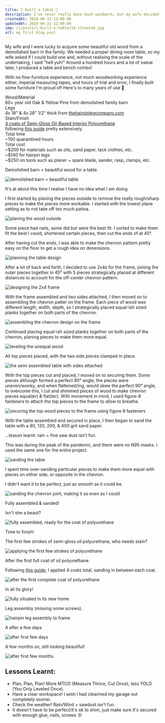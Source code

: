 ```yaml
---
title: I built a table 💪
description: I’ve never really done much woodwork, but my wife decided she wanted me to repurpose some sixty-plus-year-old barn wood. I’m always up for a challenge, so I figured what better way to do justice to it than to go down the rabbit hole of fine-furniture creation, and about a hundred hours later, I finished building our dining room table!
createdAt: 2020-06-31 12:00:00
updatedAt: 2020-06-31 12:00:00
img: /i/posts/i-built-a-table/18-situated.jpg
alt: my first blog post
---
```


<div class="gallery-post">
    <p>My wife and I were lucky to acquire some beautiful old wood from a demolished barn in the family. We needed a proper dining room table, so my wife asked if I could build one and, without realising the scale of the undertaking, I said "hell yuh!" Around a hundred hours and a lot of sweat later, I produced a table and bench combo!</p>
    <p>With no fine-furniture experience, not much woodworking experience either, imperial measuring tapes, and hours of trial and error, I finally built some furniture I'm proud of! Here's to many years of use 🍻</p>
    <div class="inline-table w-75 mx-lg-auto mt-4">
        <div>Wood/Material</div>
        <div>60+ year old Oak &amp; Yellow Pine from demolished family barn</div>
        <div>Legs</div>
        <div>4x 18" &amp; 4x 28" 1/2" thick from <a href="https://www.thehairpinlegcompany.com/">thehairpinlegcompany.com</a></div>
        <div>Stain/Finish</div>
        <div><a href="https://www.homedepot.com/p/Varathane-1-qt-Clear-Semi-Gloss-Oil-Based-Interior-Polyurethane-341721/305583792">4 coats of Semi-Gloss Oil-Based Interior Polyurethane</a><br/> following <a href="https://diy.stackexchange.com/a/4511">this guide</a> pretty extensively.</div>
        <div>Total time</div>
        <div>~100 quarantined hours</div>
        <div>Total cost</div>
        <div>
            ~$200 for materials such as oils, sand paper, tack clothes, etc.<br/>
            ~$140 for hairpin legs<br/>
            ~$250 on tools such as planer + spare blade, sander, rasp, clamps, etc.
        </div>
    </div>
    <div class="gallery-container">
        <div class="gallery-item">
          <div class="gallery-item__child gallery-item__child--body">
            <p>Demolished barn = beautiful wood for a table.</p>
          </div>
          <div class="gallery-item__child gallery-item__child--figure">
            <img src="/i/posts/i-built-a-table/0-der-anfang.jpg" alt="demolished barn = beautiful table" />
          </div>
        </div>
        <div class="gallery-item">
          <div class="gallery-item__child gallery-item__child--body">
            <p class="font-weight-bold">It's at about this time I realise I have no idea what I am doing.</p>
            <p>I first started by planing the pieces outside to remove the really rough/sharp pieces to make the pieces more workable. I started with the lowest plane setting as to not take off too much patina.</p>
          </div>
          <div class="gallery-item__child gallery-item__child--figure">
            <img src="/i/posts/i-built-a-table/1-planing.jpg" alt="planing the wood outside" />
          </div>
        </div>
        <div class="gallery-item">
          <div class="gallery-item__child gallery-item__child--body">
            <p>Some piece had nails, some did but were the best fit. I sorted to make them fit the best I could, shortened certain pieces, then cut the ends of at 45&deg;.</p>
            <p>After having cut the ends, I was able to make the chevron pattern pretty easy on the floor to get a rough idea on dimensions.</p>
          </div>
          <div class="gallery-item__child gallery-item__child--figure">
            <img src="/i/posts/i-built-a-table/4-planning-out.jpg" alt="planning the table design" />
          </div>
        </div>
        <div class="gallery-item">
          <div class="gallery-item__child gallery-item__child--body">
            <p>After a lot of back and forth, I decided to use 2x4s for the frame, joining the outer pieces together in 45&deg; with 5 pieces strategically placed at different distances to account for the off-center chevron pattern.</p>
          </div>
          <div class="gallery-item__child gallery-item__child--figure">
            <img src="/i/posts/i-built-a-table/5-frame.jpg" alt="designing the 2x4 frame" />
          </div>
        </div>
        <div class="gallery-item">
          <div class="gallery-item__child gallery-item__child--body">
            <p>With the frame assembled and two sides attached, I then moved on to assembling the chevron patter on the frame. Each piece of wood was different length, width, depth, so I strategically placed equal-ish sized planks together on both parts of the chevron.</p>
          </div>
          <div class="gallery-item__child gallery-item__child--figure">
            <img src="/i/posts/i-built-a-table/7-framing.jpg" alt="assembling the chevron design on the frame" />
          </div>
        </div>
        <div class="gallery-item">
          <div class="gallery-item__child gallery-item__child--body">
            <p>Continued placing equal-ish sized planks together on both parts of the chevron, planing pieces to make them more equal.</p>
          </div>
          <div class="gallery-item__child gallery-item__child--figure">
            <img src="/i/posts/i-built-a-table/8-levelling.jpg" alt="leveling the unequal wood" />
          </div>
        </div>
        <div class="gallery-item">
          <div class="gallery-item__child gallery-item__child--body">
            <p>All top pieces placed, with the two side pieces clamped in place.</p>
          </div>
          <div class="gallery-item__child gallery-item__child--figure">
            <img src="/i/posts/i-built-a-table/9-framed.jpg" alt="the semi assembled table with sides attached" />
          </div>
        </div>
        <div class="gallery-item">
          <div class="gallery-item__child gallery-item__child--body">
            <p>With the top pieces cut and placed, I moved on to securing them. Some pieces although formed a perfect 90&deg; angle, the pieces were uneven/wonky, and when flattened/ing, would skew the perfect 90&deg; angle, to overcome this, I cut and shimmed pieces of wood to make chevron pieces equal(er) & flat(ter). With movement in mind, I used figure-8 fasteners to attach the top pieces to the frame to allow to breathe.</p>
          </div>
          <div class="gallery-item__child gallery-item__child--figure">
            <img src="/i/posts/i-built-a-table/10-assembly.jpg" alt="securing the top wood pieces to the frame using figure 8 fasteners" />
          </div>
        </div>
        <div class="gallery-item">
          <div class="gallery-item__child gallery-item__child--body">
            <p>With the table assembled and secured in place, I then began to sand the table with a 80, 120, 200, &amp; 400 grit sand paper. </p>
            <p>&hellip;lesson learnt: rain + fine saw dust isn't fun.</p>
            <p>This was during the peak of the pandemic, and there were no N95 masks. I used the same one for the entire project.</p>
          </div>
          <div class="gallery-item__child gallery-item__child--figure">
            <img src="/i/posts/i-built-a-table/13-sanding.jpg" alt="sanding the table" />
          </div>
        </div>
        <div class="gallery-item">
          <div class="gallery-item__child gallery-item__child--body">
            <p>I spent time over-sanding particular pieces to make them more equal with pieces on either side, or opposite in the chevron.</p>
            <p>I didn't want it to be perfect, just as smooth as it could be.</p>
          </div>
          <div class="gallery-item__child gallery-item__child--figure">
            <img src="/i/posts/i-built-a-table/12-evenness.jpg" alt="sanding the chevron joint, making it as even as I could" />
          </div>
        </div>
        <div class="gallery-item">
          <div class="gallery-item__child gallery-item__child--body">
            <p>Fully assembled & sanded!</p>
            <p>Isn't she a beaut?</p>
          </div>
          <div class="gallery-item__child gallery-item__child--figure">
            <img src="/i/posts/i-built-a-table/14-sanded.jpg" alt="fully assembled, ready for the coat of polyurethane" />
          </div>
        </div>
        <div class="gallery-item">
          <div class="gallery-item__child gallery-item__child--body">
            <p>Time to finish!</p>
            <p>The first few strokes of semi-gloss oil polyurethane, who needs stain?</p>
          </div>
          <div class="gallery-item__child gallery-item__child--figure">
            <img src="/i/posts/i-built-a-table/15-polyurethane.jpg" alt="applying the first few strokes of polyurethane" />
          </div>
        </div>
        <div class="gallery-item">
          <div class="gallery-item__child gallery-item__child--body">
            <p>After the first full coat of oil polyurethane.</p>
            <p>Following <a href="https://diy.stackexchange.com/a/4511">this guide</a>, I applied 4 coats total, sanding in between each coat.</p>
          </div>
          <div class="gallery-item__child gallery-item__child--figure">
            <img src="/i/posts/i-built-a-table/17-1st-coat-polyurethane-assembled.jpg" alt="after the first complete coat of polyurethane" />
          </div>
        </div>
        <div class="gallery-item">
          <div class="gallery-item__child gallery-item__child--body">
            <p>In all its glory!</p>
          </div>
          <div class="gallery-item__child gallery-item__child--figure">
            <img src="/i/posts/i-built-a-table/19-situated-head-on.jpg" alt="fully situated in its new home" />
          </div>
        </div>
        <div class="gallery-item">
          <div class="gallery-item__child gallery-item__child--body">
            <p>Leg assembly (missing some screws).</p>
          </div>
          <div class="gallery-item__child gallery-item__child--figure">
            <img src="/i/posts/i-built-a-table/20-underside-leg-assembly.jpg" alt="hairpin leg assembly to frame" />
          </div>
        </div>
        <div class="gallery-item">
          <div class="gallery-item__child gallery-item__child--body">
            <p>A after a few days</p>
          </div>
          <div class="gallery-item__child gallery-item__child--figure">
            <img src="/i/posts/i-built-a-table/18-situated.jpg" alt="after first few days" />
          </div>
        </div>
        <div class="gallery-item">
          <div class="gallery-item__child gallery-item__child--body">
            <p>A few months on, still looking beautiful!</p>
          </div>
          <div class="gallery-item__child gallery-item__child--figure">
            <img src="/i/posts/i-built-a-table/22-few-months-on.jpg" alt="after first few months" />
          </div>
        </div>
    </div>
</div>
<div class="container mt-5">
<h2>Lessons Learnt:</h2>
<ul>
  <li>Plan, Plan, Plan! More MTCO (Measure Thrice, Cut Once), less YOLO (You Only Leveled Once).</li>
  <li>Have a clear workspace! I wish I had clear/ned my garage out completely sooner.</li>
  <li>Check the weather! Rain/Wind + sawdust isn't fun.</li>
  <li>It doesn't have to be perfect/it's ok to shim, just make sure it's secured with enough glue, nails, screws :D</li>
</ul>
</div>
